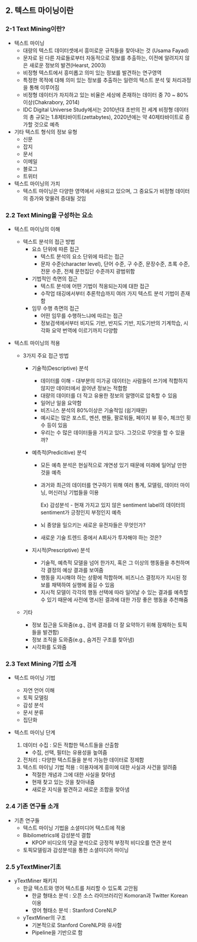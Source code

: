 ## 2. 텍스트 마이닝이란

### 2-1 Text Mining이란? 

+ 텍스트 마이닝
  + 대량의 텍스트 데이터셋에서 흥미로운 규칙들을 찾아내는 것 (Usama Fayad)
  + 문자로 된 다른 자료들로부터 자동적으로 정보를 추출하는, 이전에 알려지지 않은 새로운 정보의 발견(Hearst, 2003)
  + 비정형 텍스트에서 흥미롭고 의미 있는 정보를 발견하는 연구영역
  + 특정한 목적에 대해 의미 있는 정보를 추출하는 일련의 텍스트 분석 및 처리과정을 통해 이루어짐
  + 비정형 데이터가 차지하고 있는 비율은 세상에 존재하는 데이터 중 70 ~ 80% 이상(Chakrabory, 2014)
  + IDC Digital Universe Study에서는 2010년대 초반의 전 세계 비정형 데이터의 총 규모는 1.8제타바이트(zettabytes), 2020년에는 약 40제타바이트로 증가할 것으로 예측
+ 기타 텍스트 형식의 정보 유형
  + 신문
  + 잡지
  + 문서
  + 이메일
  + 블로그
  + 트위터
+ 텍스트 마이닝의 가치
  + 텍스트 마이닝은 다양한 영역에서 사용되고 있으며,  그 중요도가 비정형 데이터의 증가와 맞물려 증대될 것임


### 2.2 Text Mining을 구성하는 요소

+ 텍스트 마이닝의 이해

  + 텍스트 분석의 접근 방법
    + 요소 단위에 따른 접근
      + 텍스트 분석의 요소 단위에 따르는 접근
      + 문자 수준(character level), 단어 수준, 구 수준, 문장수준, 초록 수준, 전문 수준, 전체 문헌집단 수준까지 광범위함
    + 기법적인 측면의 접근
      + 텍스트 분석에 어떤 기법이 적옹되는지에 대한 접근
      + 수작업 태깅에서부터 추론학습까지 여러 가지 텍스트 분석 기법이 존재함
    + 임무 수행 측면의 접근
      + 어떤 임무를 수행하느냐에 따르는 접근
      + 정보검색에서부터 비지도 기반, 반지도 기반, 지도기반의 기계학습, 시각화 요약 번역에 이르기까지 다양함

+ 텍스트 마이닝의 적용

  + 3가지 주요 접근 방법

    + 기술적(Descriptive) 분석

      + 데이터를 이해 - 대부분의 미가공 데이터는 사람들이 쓰기에 적합하지 않지만 데이터에서 끌어낸 정보는 적합함 
      + 대량의 데이터를 더 작고 유용한 정보의 알맹이로 압축할 수 있음
      + 일어난 일을 요약함
      + 비즈니스 분석의 80%이상은 기술적임 (쉽기때문)
      + 예시로는 많은 포스트, 멘션, 팬들, 팔로워들, 페이지 뷰 횟수, 체크인 횟수 등이 있음
      + 우리는 수 많은 데이터들을 가지고 있다. 그것으로 무엇을 할 수 있을까?

    + 예측적(Predicitive) 분석

      + 모든 예측 분석은 현실적으로 개연셩 있기 때문에 미래에 일어날 만한 것을 예측

      + 과거와 최근의 데이터를 연구하기 위해 여러 통계, 모델링, 데이터 마이닝, 머신러닝 기법들을 이용

        Ex) 감성분석 - 현재 가지고 있지 않은 sentiment label의 데이터의 sentiment가 긍정인지 부정인지 예측

      + 뇌 죵양을 일으키는 새로운 유전자들은 무엇인가?

      + 새로운 기술 트렌드 중에서 A회사가 투자해야 하는 것은?

    + 지시적(Prescriptive) 분석

      + 기술적, 예측적 모델을 넘어 한가지, 혹은 그 이상의 행동들을 추천하며 각 결정의 예상 결과를 보여줌
      + 행동을 지시해야 하는 상황에 적합하며. 비즈니스 결정자가 지시된 정보를 채택하여 실행에 옮길 수 있음
      + 지시적 모델이 각각의 행동 선택에 따라 일어날 수 있는 결과를 예측할 수 있기 때문에 사전에 명시된 결과에 대한 가장 좋은 행동을 추천해줌 

  + 기타

    + 정보 접근을 도와줌(e.g., 검색 결과를 더 잘 요약하기 위해 잠재하는 토픽들을 발견함)
    + 정보 조직을 도와줌(e.g., 숨겨진 구조를 찾아냄)
    + 시각화를 도와줌

### 2.3 Text Mining 기법 소개

+ 텍스트 마이닝 기법
  + 자연 언어 이해
  + 토픽 모델링
  + 감성 분석
  + 문서 분류
  + 집단화
+ 텍스트 마이닝 단계

  1. 데이터 수집 : 모든 적합한 텍스트들을 산출함
     + 수집, 선택, 필터는 유용성을 높여줌
  2. 전처리 : 다양한 텍스트들을 분석 가능한 데이터로 정제함
  3. 텍스트 마이닝 기법 적용 : 이용자에게 흥미에 대한 사실과 사건을 알려줌
     + 적절한 개념과 그에 대한 사실을 찾아냄
     + 현재 찾고 있는 것을 찾아내줌
     + 새로운 지식을 발견하고 새로운 조합을 찾아냄

### 2.4 기존 연구들 소개

+ 기존 연구들
  + 텍스트 마이닝 기법을 소셜미디어 텍스트에 적용 
  + Bibilometrics에 감성분석 결합
    + KPOP 비디오의 댓글 분석으로 긍정적 부정적 비디오를 연관 분석
  + 토픽모델링과 감성분석을 통한 소셜미디어 마이닝

### 2.5 yTextMiner기초

+ yTextMiner 패키지
  + 한글 텍스트와 영어 텍스트를 처리할 수 있도록 고안됨
    + 한글 형태소 분석 : 오픈 소스 라이브러리인 Komoran과 Twitter Korean이용
    + 영어 형태소 분석 : Stanford CoreNLP
  + yTextMiner의 구조
    + 기본적으로 Stanford CoreNLP와 유사함
    + Pipeline을 기반으로 함
